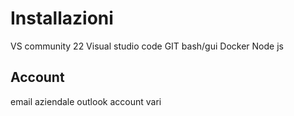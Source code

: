 # Installazioni

VS community 22
Visual studio code
GIT bash/gui
Docker
Node js

## Account

email aziendale outlook
account vari